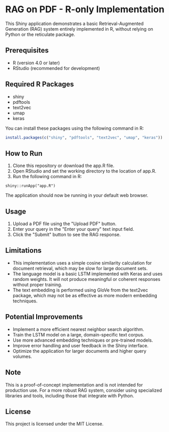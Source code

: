 # RAG on PDF - R-only Implementation

This Shiny application demonstrates a basic Retrieval-Augmented Generation (RAG) system entirely implemented in R, without relying on Python or the reticulate package.

## Prerequisites

- R (version 4.0 or later)
- RStudio (recommended for development)

## Required R Packages

- shiny
- pdftools
- text2vec
- umap
- keras

You can install these packages using the following command in R:

```r
install.packages(c("shiny", "pdftools", "text2vec", "umap", "keras"))
```

## How to Run
1. Clone this repository or download the app.R file.
2. Open RStudio and set the working directory to the location of app.R.
3. Run the following command in R:
```
shiny::runApp("app.R")
```
The application should now be running in your default web browser.
## Usage
1. Upload a PDF file using the "Upload PDF" button.
2. Enter your query in the "Enter your query" text input field.
3. Click the "Submit" button to see the RAG response.

## Limitations
  - This implementation uses a simple cosine similarity calculation for document retrieval, which may be slow for large document sets.
  - The language model is a basic LSTM implemented with Keras and uses random weights. It will not produce meaningful or coherent responses without proper training.
  - The text embedding is performed using GloVe from the text2vec package, which may not be as effective as more modern embedding techniques.

## Potential Improvements
  - Implement a more efficient nearest neighbor search algorithm.
  - Train the LSTM model on a large, domain-specific text corpus.
  - Use more advanced embedding techniques or pre-trained models.
  - Improve error handling and user feedback in the Shiny interface.
  - Optimize the application for larger documents and higher query volumes.

## Note
This is a proof-of-concept implementation and is not intended for production use. For a more robust RAG system, consider using specialized libraries and tools, including those that integrate with Python.

## License
This project is licensed under the MIT License.


